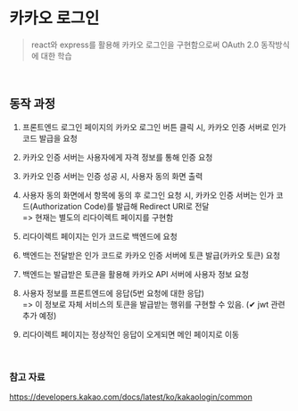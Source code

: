 # 카카오 로그인

> react와 express를 활용해 카카오 로그인을 구현함으로써 OAuth 2.0 동작방식에 대한 학습

<br>

## 동작 과정

1. 프론트엔드 로그인 페이지의 카카오 로그인 버튼 클릭 시, 카카오 인증 서버로 인가 코드 발급을 요청

2. 카카오 인증 서버는 사용자에게 자격 정보를 통해 인증 요청

3. 카카오 인증 서버는 인증 성공 시, 사용자 동의 화면 출력

4. 사용자 동의 화면에서 항목에 동의 후 로그인 요청 시, 카카오 인증 서버는 인가 코드(Authorization Code)를 발급해 Redirect URI로 전달<br>
   => 현재는 별도의 리다이렉트 페이지를 구현함

5. 리다이렉트 페이지는 인가 코드로 백엔드에 요청

6. 백엔드는 전달받은 인가 코드로 카카오 인증 서버에 토큰 발급(카카오 토큰) 요청

7. 백엔드는 발급받은 토큰을 활용해 카카오 API 서버에 사용자 정보 요청

8. 사용자 정보를 프론트엔드에 응답(5번 요청에 대한 응답) <br>
   => 이 정보로 자체 서비스의 토큰을 발급받는 행위를 구현할 수 있음. (✔ jwt 관련 추가 예정)
9. 리다이렉트 페이지는 정상적인 응답이 오게되면 메인 페이지로 이동

<br>

### 참고 자료

https://developers.kakao.com/docs/latest/ko/kakaologin/common
